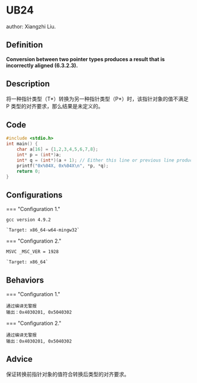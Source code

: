 #  UB24

author: Xiangzhi Liu.

##  Definition

**Conversion between two pointer types produces a result that is incorrectly aligned (6.3.2.3).**

## Description

将一种指针类型（T*）转换为另一种指针类型（P*）时，该指针对象的值不满足 P 类型的对齐要求，那么结果是未定义的。
## Code

```c title="UB24.c"
#include <stdio.h>
int main() {
    char a[16] = {1,2,3,4,5,6,7,8};
    int* p = (int*)a;
    int* q = (int*)(a + 1); // Either this line or previous line produces a UB
    printf("0x%04X, 0x%04X\n", *p, *q);
    return 0;
}
```

## Configurations

=== "Configuration 1."

    gcc version 4.9.2 

    `Target: x86_64-w64-mingw32`

=== "Configuration 2."

    MSVC _MSC_VER = 1928 

    `Target: x86_64`    

## Behaviors

=== "Configuration 1."

    通过编译无警报
    输出：0x4030201, 0x5040302 

=== "Configuration 2."

    通过编译无警报
    输出：0x4030201, 0x5040302 
## Advice

保证转换前指针对象的值符合转换后类型的对齐要求。